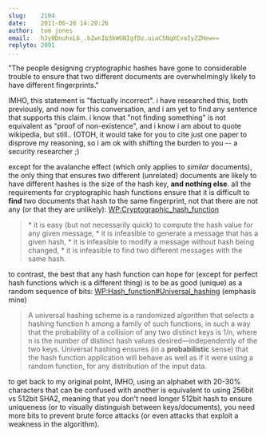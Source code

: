 ```yaml
---
slug:    2104
date:    2011-06-26 14:20:26
author:  tom jones
email:   hJy0DnuhxL6_.bZwnIb3kWGNIgfDz.uiaC5NqXCvaIyZZHew==
replyto: 2091
...
```


"The people designing cryptographic hashes have gone to considerable
trouble to ensure that two different documents are overwhelmingly
likely to have different fingerprints."

IMHO, this statement is "factually incorrect". i have researched this,
both previously, and now for this conversation, and i am yet to find
any sentence that supports this claim. i know that "not finding
something" is not equivalent as "proof of non-existence", and i know i
am about to quote wikipedia, but still.. (OTOH, it would take for you
to cite just one paper to disprove my reasoning, so i am ok with
shifting the burden to you -- a security researcher ;)

except for the avalanche effect (which only applies to <i>similar</i>
documents), the only thing that ensures two different (unrelated)
documents are likely to have different hashes is the size of the hash
key, <b>and nothing else</b>. all the requirements for cryptographic
hash functions ensure that it is difficult to <b>find</b> two
documents that hash to the same fingerprint, not that there are not
any (or that they are unlikely): <a
href="https://en.wikipedia.org/wiki/Cryptographic_hash_function">WP:Cryptographic_hash_function</a>

<blockquote> * it is easy (but not necessarily quick) to compute the hash value for any given message,
 * it is infeasible to generate a message that has a given hash,
 * it is infeasible to modify a message without hash being changed,
 * it is infeasible to find two different messages with the same hash.</blockquote>

to contrast, the best that any hash function can hope for (except for
perfect hash functions which is a different thing) is to be as good
(unique) as a random sequence of bits: <a
href="http://en.wikipedia.org/wiki/Hash_function#Universal_hashing">WP:Hash_function#Universal_hashing</a> (emphasis mine)

<blockquote>A universal hashing scheme is a randomized algorithm that
selects a hashing function h among a family of such functions, in such
a way that the probability of a collision of any two distinct keys is
1/n, where n is the number of distinct hash values
desired—independently of the two keys. Universal hashing ensures (in a
<b>probabilistic</b> sense) that the hash function application will
behave as well as if it were using a random function, for any
distribution of the input data. </blockquote>


to get back to my original point, IMHO, using an alphabet with 20-30%
characters that can be confused with another is equivalent to using
256bit vs 512bit SHA2, meaning that you don't need longer 512bit hash
to ensure uniqueness (or to visually distinguish between
keys/documents), you need more bits to prevent brute force attacks (or
even attacks that exploit a weakness in the algorithm).
